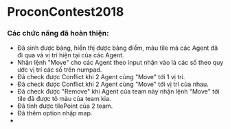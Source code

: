 # ProconContest2018

### Các chức năng đã hoàn thiện:
- Đã sinh được bảng, hiển thị được bảng điểm, màu tile mà các Agent đã đi qua và vị trí hiện tại của các Agent.
- Nhận lệnh "Move" cho các Agent theo input nhận vào là các số theo quy ước vị trí các số trên numpad.
- Đã check được Conflict khi 2 Agent cùng "Move" tới 1 vị trí.
- Đã check được Conflict khi 2 Agent cùng "Move" tới vị trí của nhau.
- Đã check được "Remove" khi Agent của team này nhận lệnh "Move" tới tile đã được tô màu của team kia.
- Đã tính được tilePoint của 2 team.
- Đã thêm option nhập map.
- 
